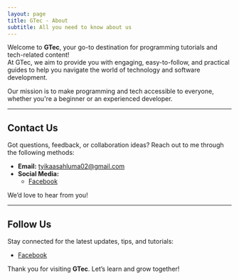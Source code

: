 ```yaml
---
layout: page
title: GTec - About
subtitle: All you need to know about us
---
```


Welcome to **GTec**, your go-to destination for programming tutorials and tech-related content!  
At GTec, we aim to provide you with engaging, easy-to-follow, and practical guides to help you navigate the world of technology and software development.  

Our mission is to make programming and tech accessible to everyone, whether you're a beginner or an experienced developer.  

---

## Contact Us  

Got questions, feedback, or collaboration ideas? Reach out to me through the following methods:  

- **Email:** [tyikaasahluma02@gmail.com](mailto:tyikaasahluma02@gmail.com)  
- **Social Media:**   
  - [Facebook](https://www.facebook.com/gtec.2025)    

We’d love to hear from you!  

---

## Follow Us  

Stay connected for the latest updates, tips, and tutorials:  
 
- [Facebook](https://www.facebook.com/gtec.2025)    

Thank you for visiting **GTec**. Let’s learn and grow together!  
